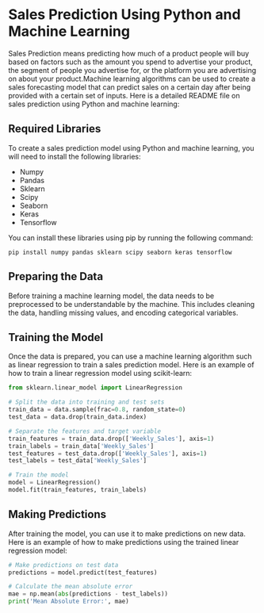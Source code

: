 # Sales Prediction Using Python and Machine Learning
Sales Prediction means predicting how much of a product people will buy based on factors such as the amount you spend to advertise your product, the segment of people you advertise for, or the platform you are advertising on about your product.Machine learning algorithms can be used to create a sales forecasting model that can predict sales on a certain day after being provided with a certain set of inputs.
Here is a detailed README file on sales prediction using Python and machine learning:

## Required Libraries

To create a sales prediction model using Python and machine learning, you will need to install the following libraries:
- Numpy
- Pandas
- Sklearn
- Scipy
- Seaborn
- Keras
- Tensorflow

You can install these libraries using pip by running the following command:
```
pip install numpy pandas sklearn scipy seaborn keras tensorflow
```

## Preparing the Data

Before training a machine learning model, the data needs to be preprocessed to be understandable by the machine. This includes cleaning the data, handling missing values, and encoding categorical variables.


## Training the Model

Once the data is prepared, you can use a machine learning algorithm such as linear regression to train a sales prediction model. Here is an example of how to train a linear regression model using scikit-learn:
```python
from sklearn.linear_model import LinearRegression

# Split the data into training and test sets
train_data = data.sample(frac=0.8, random_state=0)
test_data = data.drop(train_data.index)

# Separate the features and target variable
train_features = train_data.drop(['Weekly_Sales'], axis=1)
train_labels = train_data['Weekly_Sales']
test_features = test_data.drop(['Weekly_Sales'], axis=1)
test_labels = test_data['Weekly_Sales']

# Train the model
model = LinearRegression()
model.fit(train_features, train_labels)
```

## Making Predictions

After training the model, you can use it to make predictions on new data. Here is an example of how to make predictions using the trained linear regression model:
```python
# Make predictions on test data
predictions = model.predict(test_features)

# Calculate the mean absolute error
mae = np.mean(abs(predictions - test_labels))
print('Mean Absolute Error:', mae)
```
